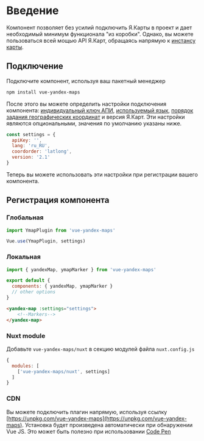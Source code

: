 # Введение

Компонент позволяет без усилий подключить Я.Карты в проект и дает необходимый минимум функционала "из коробки". Однако, вы можете пользоваться всей мощью API Я.Карт, обращаясь напрямую к [инстансу карты](/).  

## Подключение

Подключите компонент, используя ваш пакетный менеджер

```Bash
npm install vue-yandex-maps
```

После этого вы можете определить настройки подключения компонента: [индивидуальный ключ АПИ](https://tech.yandex.ru/maps/doc/jsapi/2.1/dg/concepts/load-docpage/), [используемый язык](https://tech.yandex.ru/maps/doc/jsapi/2.1/dg/concepts/localization-docpage/), [порядок задания географических координат](https://tech.yandex.ru/maps/jsapi/doc/2.1/dg/concepts/load-docpage/#load__coordorder) и версия Я.Карт. Эти настройки являются опциональными, значения по умолчанию указаны ниже.

```JavaScript
const settings = {
  apiKey: '',
  lang: 'ru_RU',
  coordorder: 'latlong',
  version: '2.1'
}
```

Теперь вы можете использовать эти настройки при регистрации вашего компонента.

## Регистрация компонента

### Глобальная

```JavaScript
import YmapPlugin from 'vue-yandex-maps'

Vue.use(YmapPlugin, settings)
```

### Локальная

```JavaScript
import { yandexMap, ymapMarker } from 'vue-yandex-maps'

export default {
  components: { yandexMap, ymapMarker }
  // other options
}

```
```HTML
<yandex-map :settings="settings">
    <!--Markers-->
</yandex-map>
```

### Nuxt module

Добавьте `vue-yandex-maps/nuxt` в секцию модулей файла `nuxt.config.js`

```JavaScript
{
  modules: [
    ['vue-yandex-maps/nuxt', settings]
  ]
}
```

### CDN

Вы можете подключить плагин напрямую, используя ссылку [https://unpkg.com/vue-yandex-maps](https://unpkg.com/vue-yandex-maps). Установка будет произведена автоматически при обнаружении Vue JS. Это может быть полезно при использовании [Code Pen](https://codepen.io/PNKBizz/pen/WMRwyM)